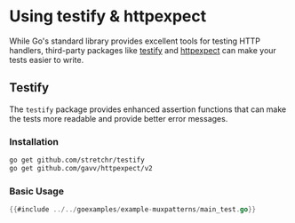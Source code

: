 # Using testify & httpexpect

While Go's standard library provides excellent tools for testing HTTP handlers, third-party packages like [testify](https://github.com/stretchr/testify) and [httpexpect](https://github.com/gavv/httpexpect) can make your tests easier to write.


## Testify

The `testify` package provides enhanced assertion functions that can make the tests more readable and provide
better error messages.

### Installation

```bash
go get github.com/stretchr/testify
go get github.com/gavv/httpexpect/v2
```

### Basic Usage


```go
{{#include ../../goexamples/example-muxpatterns/main_test.go}}
```

